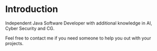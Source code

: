 # Introduction

Independent Java Software Developer with additional knowledge in AI, Cyber Security and CG.

Feel free to contact me if you need someone to help you out with your projects.
